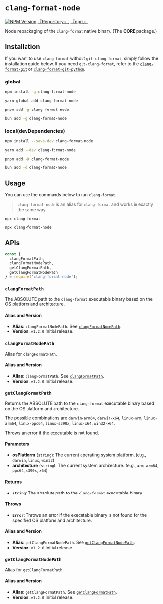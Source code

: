 # `clang-format-node`

[![NPM Version](https://img.shields.io/npm/v/clang-format-node)](https://www.npmjs.com/package/clang-format-node) [『Repository』](https://github.com/lumirlumir/npm-clang-format-node/tree/main/packages/clang-format-node), [『npm』](https://www.npmjs.com/package/clang-format-node)

Node repackaging of the `clang-format` native binary. (The **CORE** package.)

## Installation

If you want to use `clang-format` without `git-clang-format`, simply follow the installation guide below. If you need `git-clang-format`, refer to the [`clang-format-git`](./02-clang-format-git.md) or [`clang-format-git-python`](./03-clang-format-git-python.md).

### global

```bash
npm install -g clang-format-node
```

```bash
yarn global add clang-format-node
```

```bash
pnpm add -g clang-format-node
```

```bash
bun add -g clang-format-node
```

### local(devDependencies)

```bash
npm install --save-dev clang-format-node
```

```bash
yarn add --dev clang-format-node
```

```bash
pnpm add -D clang-format-node
```

```bash
bun add -d clang-format-node
```

## Usage

You can use the commands below to run `clang-format`.

> `clang-format-node` is an alias for `clang-format` and works in exactly the same way.

```bash
npx clang-format
```

```bash
npx clang-format-node
```

## APIs

```javascript
const {
  clangFormatPath,
  clangFormatNodePath,
  getClangFormatPath,
  getClangFormatNodePath
} = require('clang-format-node');
```

### `clangFormatPath`

The ABSOLUTE path to the `clang-format` executable binary based on the OS platform and architecture.

#### Alias and Version

- **Alias**: `clangFormatNodePath`. See [`clangFormatNodePath`](#clangformatnodepath).
- **Version**: `v1.2.0` Initial release.

### `clangFormatNodePath`

Alias for `clangFormatPath`.

#### Alias and Version

- **Alias**: `clangFormatPath`. See [`clangFormatPath`](#clangformatpath).
- **Version**: `v1.2.0` Initial release.

### `getClangFormatPath`

Returns the ABSOLUTE path to the `clang-format` executable binary based on the OS platform and architecture.

The possible combinations are `darwin-arm64`, `darwin-x64`, `linux-arm`, `linux-arm64`, `linux-ppc64`, `linux-s390x`, `linux-x64`, `win32-x64`.

Throws an error if the executable is not found.

#### Parameters

- **osPlatform** (`string`): The current operating system platform. (e.g., `darwin`, `linux`, `win32`)
- **architecture** (`string`): The current system architecture. (e.g., `arm`, `arm64`, `ppc64`, `s390x`, `x64`)

#### Returns

- **`string`**: The absolute path to the `clang-format` executable binary.

#### Throws

- **`Error`**: Throws an error if the executable binary is not found for the specified OS platform and architecture.

#### Alias and Version

- **Alias**: `getClangFormatNodePath`. See [`getClangFormatNodePath`](#getclangformatnodepath).
- **Version**: `v1.2.0` Initial release.

### `getClangFormatNodePath`

Alias for `getClangFormatPath`.

#### Alias and Version

- **Alias**: `getClangFormatPath`. See [`getClangFormatPath`](#getclangformatpath).
- **Version**: `v1.2.0` Initial release.
